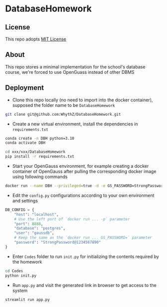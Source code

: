 # DatabaseHomework

## License
This repo adopts [MIT License](https://spdx.org/licenses/MIT)

## About
This repo stores a minimal implementation for the school's database course, we're forced to use OpenGuass instead of other DBMS

## Deployment
- Clone this repo locally (no need to import into the docker container), supposed the folder name to be `DatabaseHomework`

```bash
git clone git@github.com:WhythZ/DatabaseHomework.git
```

- Create a new virtual environment, install the dependencies in `requirements.txt`

```bash
conda create -n DBH python=3.10
conda activate DBH

cd xxx/xxx/DatabaseHomework
pip install -r requirements.txt
```

- Start your OpenGauss environment, for example creating a docker container of OpenGauss after pulling the corresponding docker image using following commands

```bash
docker run --name DBH --privileged=true -d -e GS_PASSWORD=StrongPassword@1234567890 -p 8888:5432 opengauss/opengauss-server:latest
```

- Edit the `config.py` configurations according to your own environment and settings

```py
DB_CONFIG = {
    "host": "localhost",
    # Use the left port of `docker run ... -p` parameter
    "port": 8888,
    "database": "postgres",
    "user": "gaussdb",
    # Keep the same as the `docker run ... GS_PASSWORD=` parameter
    "password": "StrongPassword@1234567890"
}
```

- Enter `Codes` folder to run `init.py` for initializing the contents required by the homework

```bash
cd Codes
python init.py
```

- Run `app.py` and visit the generated link in browser to get access to the system

```bash
streamlit run app.py
```
